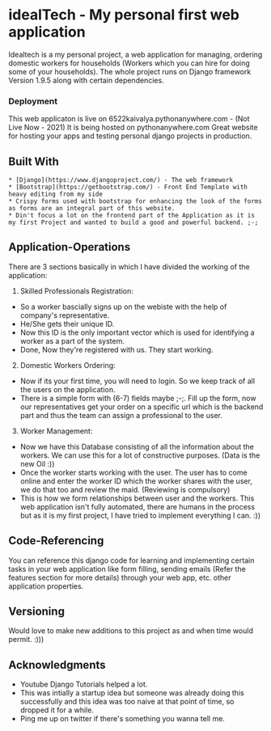 # idealTech - My personal first web application

Idealtech is a my personal project, a web application for managing, ordering domestic workers for households (Workers which you can hire for doing some of your households). The whole project runs on Django framework Version 1.9.5 along with certain dependencies. 

### Deployment 

This web applicaton is live on 6522kaivalya.pythonanywhere.com - (Not Live Now - 2021)
It is being hosted on pythonanywhere.com 
Great website for hosting your apps and testing personal django projects in production. 

## Built With
```
* [Django](https://www.djangoproject.com/) - The web framework 
* [Bootstrap](https://getbootstrap.com/) - Front End Template with heavy editing from my side
* Crispy forms used with bootstrap for enhancing the look of the forms as forms are an integral part of this website.
* Din't focus a lot on the frontend part of the Application as it is my first Project and wanted to build a good and powerful backend. ;-;
```

## Application-Operations
There are 3 sections basically in which I have divided the working of the application:
1. Skilled Professionals Registration:
  * So a worker bascially signs up on the webiste with the help of company's representative.
  * He/She gets their unique ID.
  * Now this ID is the only important vector which is used for identifying a worker as a part of the system.
  * Done, Now they're registered with us. They start working.
2. Domestic Workers Ordering:
  * Now if its your first time, you will need to login. So we keep track of all the users on the application. 
  * There is a simple form with (6-7) fields maybe ;-;. Fill up the form, now our representatives get your order on a specific url which     is the backend part and thus the team can assign a professional to the user.
3. Worker Management:
  * Now we have this Database consisting of all the information about the workers. We can use this for a lot of constructive purposes.
    (Data is the new Oil :))
  * Once the worker starts working with the user. The user has to come online and enter the worker ID which the worker shares with the user,       we do that too and review the maid. (Reviewing is compulsory)
  * This is how we form relationships between user and the workers.
This web application isn't fully automated, there are humans in the process but as it is my first project, I have tried to implement everything I can. :))

## Code-Referencing

You can reference this django code for learning and implementing certain tasks in your web application like form filling, sending emails (Refer the features section for more details) through your web app, etc. other application properties.

## Versioning

Would love to make new additions to this project as and when time would permit. :)))


## Acknowledgments

* Youtube Django Tutorials helped a lot.
* This was intially a startup idea but someone was already doing this successfully and this idea was too naive at that point of time, so   dropped it for a while.
* Ping me up on twitter if there's something you wanna tell me.
